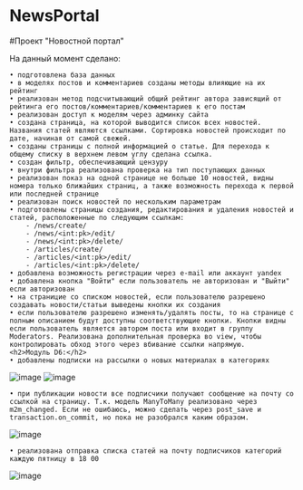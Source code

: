 # NewsPortal

#Проект "Новостной портал"

На данный момент сделано:

    • подготовлена база данных
    • в моделях постов и комментариев созданы методы влияющие на их рейтинг
    • реализован метод подсчитывающий общий рейтинг автора зависящий от рейтинга его постов/комментариев/комментариев к его постам
    • реализован доступ к моделям через админку сайта
    • создана страница, на которой выводится список всех новостей. Названия статей являются ссылками. Сортировка новостей происходит по дате, начиная от самой свежей.
    • созданы страницы с полной информацией о статье. Для перехода к общему списку в верхнем левом углу сделана ссылка.
    • создан фильтр, обеспечивающий цензуру
    • внутри фильтра реализована проверка на тип поступающих данных
    • реализован показ на одной странице не больше 10 новостей, видны номера только ближайших страниц, а также возможность перехода к первой или последней странице
    • реализован поиск новостей по нескольким параметрам
    • подготовлены страницы создания, редактирования и удаления новостей и статей, расположенные по следующим ссылкам:
        - /news/create/
        - /news/<int:pk>/edit/
        - /news/<int:pk>/delete/
        - /articles/create/
        - /articles/<int:pk>/edit/
        - /articles/<int:pk>/delete/
    • добавлена возможность регистрации через e-mail или аккаунт yandex
    • добавлена кнопка "Войти" если пользователь не авторизован и "Выйти" если авторизован
    • на страницие со списком новостей, если пользователю разрешено создавать новости/статьи выведены кнопки их создания
    • если пользователю разрешено изменять/удалять посты, то на странице с полным описанием будут доступны соответствующие кнопки. Кнопки видны если пользователь является автором поста или входит в группу Moderators. Реализована дополнительная проверка во view, чтобы контролировать обход этого через вбивание ссылки напрямую. 
    <h2>Модуль D6:</h2>
    • добавлены подписки на рассылки о новых материалах в категориях
    
![image](https://user-images.githubusercontent.com/120253513/229223656-1963b86d-feb4-48ec-86c9-46e6ac714ad4.png) ![image](https://user-images.githubusercontent.com/120253513/229223894-3b324488-ed7f-4fd0-af0f-e205f36c2f1d.png)

    • при публикации новости все подписчики получают сообщение на почту со ссылкой на страницу. Т.к. модель ManyToMany реализовано через m2m_changed. Если не ошибаюсь, можно сделать через post_save и transaction.on_commit, но пока не разобрался каким образом.
    
![image](https://user-images.githubusercontent.com/120253513/229226636-ae5f7fed-109e-45bc-b8a1-95cb78323b32.png)

    • реализована отправка списка статей на почту подписчиков категорий каждую пятницу в 18 00
    
![image](https://user-images.githubusercontent.com/120253513/229227861-7996f25f-b846-47a5-904e-580effbdbaa3.png)


